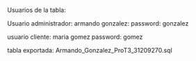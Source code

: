 Usuarios de la tabla:

Usuario administrador: armando gonzalez: password: gonzalez

usuario cliente: maria gomez password: gomez

tabla exportada: Armando_Gonzalez_ProT3_31209270.sql
